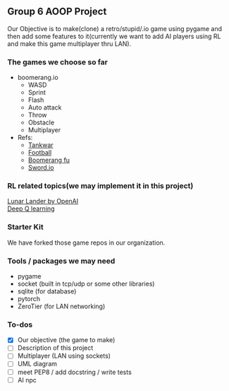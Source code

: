 ## Group 6 AOOP Project
Our Objective is to make(clone) a retro/stupid/.io game using pygame and then add some features to it(currently we want to add AI players using RL and make this game multiplayer thru LAN).  

### The games we choose so far
- boomerang.io  
    - WASD
    - Sprint
    - Flash
    - Auto attack
    - Throw
    - Obstacle
    - Multiplayer
- Refs:  
    - [Tankwar](https://github.com/CharlesPikachu/Games/tree/master/cpgames/core/games/tankwar)  
    - [Football](https://github.com/CharlesPikachu/Games/tree/master/cpgames/core/games/bloodfootball)  
    - [Boomerang fu](https://www.youtube.com/watch?v=2xfgPGCdCBU)  
    - [Sword.io](https://github.com/codergautam/swordbattle.io?fbclid=IwAR2vRRDuaRNHPJH2v7DM0Br9vzpAZkwViEduoDyABFNB_KqFbyrg_kKRujM)  

### RL related topics(we may implement it in this project)
[Lunar Lander by OpenAI](https://medium.com/no-sliver-bullet/%E5%BC%B7%E5%8C%96%E5%AD%B8%E7%BF%92-reinforcement-learning-lunar-lander-v2-1291d48b71c3)  
[Deep Q learning](https://medium.com/pyladies-taiwan/reinforcement-learning-%E9%80%B2%E9%9A%8E%E7%AF%87-deep-q-learning-26b10935a745)

### Starter Kit 
We have forked those game repos in our organization.  

### Tools / packages we may need
- pygame
- socket (built in tcp/udp or some other libraries)
- sqlite (for database)
- pytorch
- ZeroTier (for LAN networking)

### To-dos
- [x] Our objective (the game to make)
- [ ] Description of this project
- [ ] Multiplayer (LAN using sockets)
- [ ] UML diagram
- [ ] meet PEP8 / add docstring / write tests 
- [ ] AI npc
